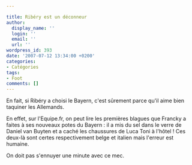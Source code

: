 ```yaml
---

title: Ribéry est un déconneur
author:
  display_name: ''
  login: ''
  email: ''
  url: ''
wordpress_id: 393
date: '2007-07-12 13:34:00 +0200'
categories:
- Catégories
tags:
- Foot
comments: []
---
```

En fait, si Ribéry a choisi le Bayern, c'est sûrement parce qu'il aime bien taquiner les Allemands. 

En effet, sur l'Equipe.fr, on peut lire les premières blagues que Francky a faites à ses nouveaux potes du Bayern : il a mis du sel dans le verre de Daniel van Buyten et a caché les chaussures de Luca Toni à l'hôtel ! Ces deux-là sont certes respectivement belge et italien mais l'erreur est humaine.

On doit pas s'ennuyer une minute avec ce mec.
